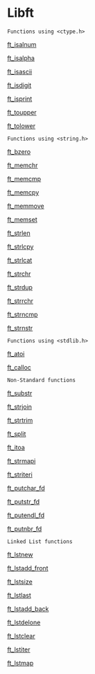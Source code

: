 # Libft

	Functions using <ctype.h>

[ft_isalnum](https://github.com/anacavancalti/Libft/blob/main/ft_isalnum.c)

[ft_isalpha](https://github.com/anacavancalti/Libft/blob/main/ft_isalpha.c)

[ft_isascii](https://github.com/anacavancalti/Libft/blob/main/ft_isascii.c)

[ft_isdigit](https://github.com/anacavancalti/Libft/blob/main/ft_isdigit.c)

[ft_isprint](https://github.com/anacavancalti/Libft/blob/main/ft_isprint.c)

[ft_toupper](https://github.com/anacavancalti/Libft/blob/main/ft_toupper.c)

[ft_tolower](https://github.com/anacavancalti/Libft/blob/main/ft_tolower.c)

	Functions using <string.h>

[ft_bzero](https://github.com/anacavancalti/Libft/blob/main/ft_bzero.c)

[ft_memchr](https://github.com/anacavancalti/Libft/blob/main/ft_memchr.c)

[ft_memcmp](https://github.com/anacavancalti/Libft/blob/main/ft_memcmp.c)

[ft_memcpy](https://github.com/anacavancalti/Libft/blob/main/ft_memcpy.c)

[ft_memmove](https://github.com/anacavancalti/Libft/blob/main/ft_memmove.c)

[ft_memset](https://github.com/anacavancalti/Libft/blob/main/ft_memset.c)

[ft_strlen](https://github.com/anacavancalti/Libft/blob/main/ft_strlen.c)

[ft_strlcpy](https://github.com/anacavancalti/Libft/blob/main/ft_strlcpy.c)

[ft_strlcat](https://github.com/anacavancalti/Libft/blob/main/ft_strlcat.c)

[ft_strchr](https://github.com/anacavancalti/Libft/blob/main/ft_strchr.c)

[ft_strdup](https://github.com/anacavancalti/Libft/blob/main/ft_strdup.c)

[ft_strrchr](https://github.com/anacavancalti/Libft/blob/main/ft_strrchr.c)

[ft_strncmp](https://github.com/anacavancalti/Libft/blob/main/ft_strncmp.c)

[ft_strnstr](https://github.com/anacavancalti/Libft/blob/main/ft_strnstr.c)

	Functions using <stdlib.h>

[ft_atoi](https://github.com/anacavancalti/Libft/blob/main/ft_atoi.c)

[ft_calloc](https://github.com/anacavancalti/Libft/blob/main/ft_calloc.c)

	Non-Standard functions

[ft_substr](https://github.com/anacavancalti/Libft/blob/main/ft_substr.c)

[ft_strjoin](https://github.com/anacavancalti/Libft/blob/main/ft_strjoin.c)

[ft_strtrim](https://github.com/anacavancalti/Libft/blob/main/ft_strtrim.c)

[ft_split](https://github.com/anacavancalti/Libft/blob/main/ft_split.c)

[ft_itoa](https://github.com/anacavancalti/Libft/blob/main/ft_itoa.c)

[ft_strmapi](https://github.com/anacavancalti/Libft/blob/main/ft_strmapi.c)

[ft_striteri](https://github.com/anacavancalti/Libft/blob/main/ft_striteri.c)

[ft_putchar_fd](https://github.com/anacavancalti/Libft/blob/main/ft_putchar_fd.c)

[ft_putstr_fd](https://github.com/anacavancalti/Libft/blob/main/ft_putstr_fd.c)

[ft_putendl_fd](https://github.com/anacavancalti/Libft/blob/main/ft_putendl_fd.c)

[ft_putnbr_fd](https://github.com/anacavancalti/Libft/blob/main/ft_putnbr_fd.c)

	Linked List functions

[ft_lstnew](https://github.com/anacavancalti/Libft/blob/main/ft_lstnew.c)

[ft_lstadd_front](https://github.com/anacavancalti/Libft/blob/main/ft_lstadd_front.c)

[ft_lstsize](https://github.com/anacavancalti/Libft/blob/main/ft_lstsize.c)

[ft_lstlast](https://github.com/anacavancalti/Libft/blob/main/ft_lstlast.c)

[ft_lstadd_back](https://github.com/anacavancalti/Libft/blob/main/ft_lstadd_back.c)

[ft_lstdelone](https://github.com/anacavancalti/Libft/blob/main/ft_lstdelone.c)

[ft_lstclear](https://github.com/anacavancalti/Libft/blob/main/ft_lstclear.c)

[ft_lstiter](https://github.com/anacavancalti/Libft/blob/main/ft_lstiter.c)

[ft_lstmap](https://github.com/anacavancalti/Libft/blob/main/ft_lstmap.c)
